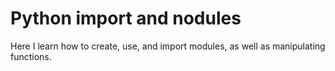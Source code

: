 # Python import and nodules
Here I learn how to create, use, and import modules, as well as manipulating functions.
